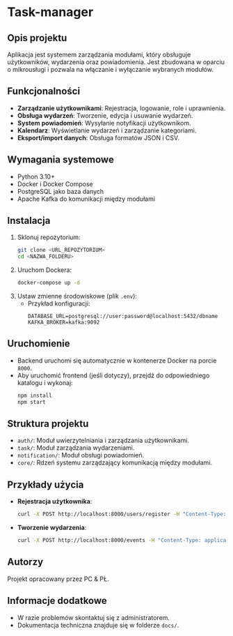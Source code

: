 # Task-manager


## Opis projektu
Aplikacja jest systemem zarządzania modułami, który obsługuje użytkowników, wydarzenia oraz powiadomienia. Jest zbudowana w oparciu o mikrousługi i pozwala na włączanie i wyłączanie wybranych modułów.

## Funkcjonalności
- **Zarządzanie użytkownikami**: Rejestracja, logowanie, role i uprawnienia.
- **Obsługa wydarzeń**: Tworzenie, edycja i usuwanie wydarzeń.
- **System powiadomień**: Wysyłanie notyfikacji użytkownikom.
- **Kalendarz**: Wyświetlanie wydarzeń i zarządzanie kategoriami.
- **Eksport/import danych**: Obsługa formatów JSON i CSV.

## Wymagania systemowe
- Python 3.10+
- Docker i Docker Compose
- PostgreSQL jako baza danych
- Apache Kafka do komunikacji między modułami

## Instalacja
1. Sklonuj repozytorium:
   ```bash
   git clone <URL_REPOZYTORIUM>
   cd <NAZWA_FOLDERU>
   ```
2. Uruchom Dockera:
   ```bash
   docker-compose up -d
   ```
3. Ustaw zmienne środowiskowe (plik `.env`):
   - Przykład konfiguracji:
     ```env
     DATABASE_URL=postgresql://user:password@localhost:5432/dbname
     KAFKA_BROKER=kafka:9092
     ```

## Uruchomienie
- Backend uruchomi się automatycznie w kontenerze Docker na porcie `8000`.
- Aby uruchomić frontend (jeśli dotyczy), przejdź do odpowiedniego katalogu i wykonaj:
  ```bash
  npm install
  npm start
  ```

## Struktura projektu
- `auth/`: Moduł uwierzytelniania i zarządzania użytkownikami.
- `task/`: Moduł zarządzania wydarzeniami.
- `notification/`: Moduł obsługi powiadomień.
- `core/`: Rdzeń systemu zarządzający komunikacją między modułami.

## Przykłady użycia
- **Rejestracja użytkownika**:
  ```bash
  curl -X POST http://localhost:8000/users/register -H "Content-Type: application/json" -d '{"username": "jan", "password": "haslo123"}'
  ```
- **Tworzenie wydarzenia**:
  ```bash
  curl -X POST http://localhost:8000/events -H "Content-Type: application/json" -d '{"title": "Spotkanie", "category": "Praca", "date": "2025-01-30"}'
  ```

## Autorzy
Projekt opracowany przez PC & PŁ.

## Informacje dodatkowe
- W razie problemów skontaktuj się z administratorem.
- Dokumentacja techniczna znajduje się w folderze `docs/`.
